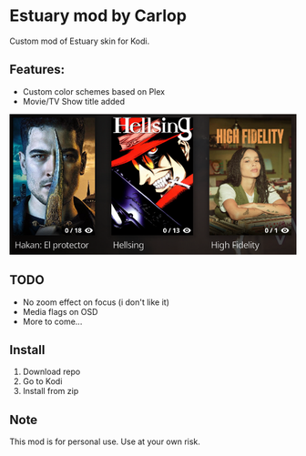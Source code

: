 # Estuary mod by Carlop

Custom mod of Estuary skin for Kodi.

## Features:

- Custom color schemes based on Plex
- Movie/TV Show title added

![Movie/TV Show title](./screenshots/movie-tvshow-title.png "Movie/TV Show title")


## TODO
- No zoom effect on focus (i don't like it)
- Media flags on OSD
- More to come...

## Install
1. Download repo
2. Go to Kodi
3. Install from zip

## Note
This mod is for personal use. Use at your own risk.